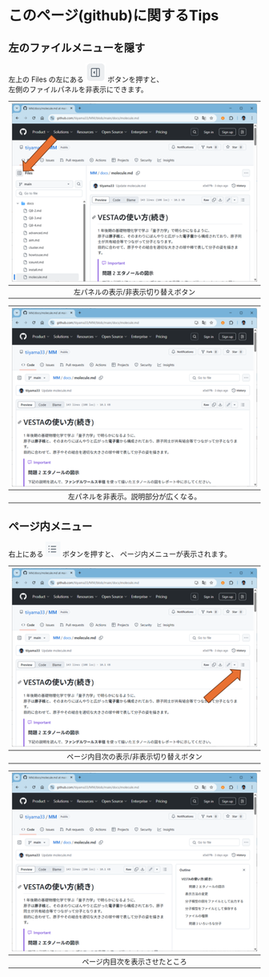# このページ(github)に関するTips

## 左のファイルメニューを隠す
左上の Files の左にある <img src="/img/files-button.png"> ボタンを押すと、  
左側のファイルパネルを非表示にできます。

|<img title="bond" src="/img/github-files.png" alt="" width="500" />|
|:---:|
|左パネルの表示/非表示切り替えボタン|

|<img title="bond" src="/img/github-outline-r.png" alt="" width="500" />|
|:---:|
|左パネルを非表示。説明部分が広くなる。|

## ページ内メニュー
右上にある <img src="/img/outline-button.png"> ボタンを押すと、
ページ内メニューが表示されます。

|<img title="bond" src="/img/github-outline.png" alt="" width="500" />|
|:---:|
|ページ内目次の表示/非表示切り替えボタン|

|<img title="bond" src="/img/github-menu.png" alt="" width="500" />|
|:---:|
|ページ内目次を表示させたところ|
